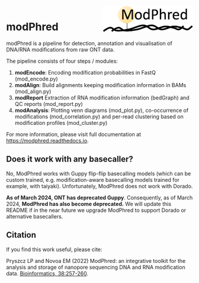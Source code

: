 <img align="right" height="70" src="/docs/logo.png">

# modPhred

modPhred is a pipeline for detection, annotation and visualisation of DNA/RNA modifications
from raw ONT data.

The pipeline consists of four steps / modules:
1. **modEncode**: Encoding modification probabilities in FastQ (mod_encode.py)  
2. **modAlign**: Build alignments keeping modification information in BAMs (mod_align.py)  
3. **modReport** Extraction of RNA modification information (bedGraph) and QC reports (mod_report.py)  
4. **modAnalysis**: Plotting venn diagrams (mod_plot.py), co-occurrence of modifications (mod_correlation.py) and per-read clustering based on modification profiles (mod_cluster.py)  

For more information, please visit full documentation at https://modphred.readthedocs.io. 

## Does it work with any basecaller?

No, ModPhred works with Guppy flip-flip basecalling models (which can be custom trained, e.g. modification-aware basecalling models trained for example, with taiyaki). 
Unfortunately, ModPhred does not work with Dorado.

**As of March 2024, ONT has deprecated Guppy**. Consequently, as of March 2024, **ModPhred has also become deprecated.**
We will update this README if in the near future we upgrade ModPhred to support Dorado or alternative basecallers. 

## Citation 
If you find this work useful, please cite:

Pryszcz LP and Novoa EM (2022) ModPhred: an integrative toolkit for the analysis
and storage of nanopore sequencing DNA and RNA modification data.
[Bioinformatics, 38:257-260](http://dx.doi.org/10.1093/bioinformatics/btab539).

